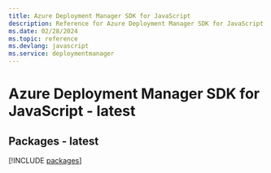 ```yaml
---
title: Azure Deployment Manager SDK for JavaScript
description: Reference for Azure Deployment Manager SDK for JavaScript
ms.date: 02/28/2024
ms.topic: reference
ms.devlang: javascript
ms.service: deploymentmanager
---
```

# Azure Deployment Manager SDK for JavaScript - latest
## Packages - latest
[!INCLUDE [packages](deployment-manager-index.md)]